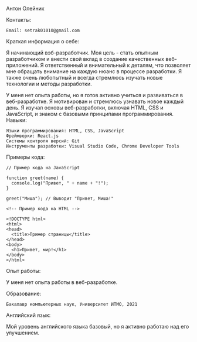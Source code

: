 Антон Олейник

Контакты:

    Email: setrak01010@gmail.com

Краткая информация о себе:

Я начинающий вэб-разработчик. Моя цель - стать опытным разработчиком и внести свой вклад в создание качественных веб-приложений. Я ответственный и внимательный к деталям, что позволяет мне обращать внимание на каждую нюанс в процессе разработки. Я также очень любопытный и всегда стремлюсь изучать новые технологии и методы разработки.

У меня нет опыта работы, но я готов активно учиться и развиваться в веб-разработке. Я мотивирован и стремлюсь узнавать новое каждый день. Я изучал основы веб-разработки, включая HTML, CSS и JavaScript, и знаком с базовыми принципами программирования.
Навыки:

    Языки программирования: HTML, CSS, JavaScript
    Фреймворки: React.js
    Системы контроля версий: Git
    Инструменты разработки: Visual Studio Code, Chrome Developer Tools

Примеры кода:
```
// Пример кода на JavaScript

function greet(name) {
  console.log("Привет, " + name + "!");
}

greet("Миша"); // Выводит "Привет, Миша!"
```
```
<!-- Пример кода на HTML -->

<!DOCTYPE html>
<html>
<head>
  <title>Пример страницы</title>
</head>
<body>
  <h1>Привет, мир!</h1>
</body>
</html>
```

Опыт работы:

У меня нет опыта работы в веб-разработке.

Образование:

    Бакалавр компьютерных наук, Университет ИТМО, 2021

Английский язык:

Мой уровень английского языка базовый, но я активно работаю над его улучшением. 

